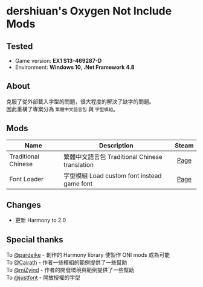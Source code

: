 # dershiuan's Oxygen Not Include Mods

## Tested
* Game version: **EX1 S13-469287-D**
* Environment: **Windows 10, .Net Framework 4.8**


## About
克服了從外部載入字型的問題，很大程度的解決了缺字的問題。   
因此重構了專案分為 `繁體中文語言包` 與 `字型模組`。


## Mods
| Name | Description | Steam |
| --- | --- | :---: |
| Traditional Chinese | 繁體中文語言包 Traditional Chinese translation | [Page](https://steamcommunity.com/sharedfiles/filedetails/?id=929305589) |
| Font Loader | 字型模組 Load custom font instead game font | [Page](https://steamcommunity.com/sharedfiles/filedetails/?id=2119648603) |


## Changes
* 更新 Harmony to 2.0


## Special thanks
To [@pardeike](https://github.com/pardeike/Harmony) - 創作的 Harmony library 使製作 ONI mods 成為可能   
To [@Cairath](https://github.com/Cairath/ONI-Mods) - 作者一些模組的範例提供了一些幫助   
To [@miZyind](https://github.com/miZyind/ONI-Mods/tree/master/TraditionalChinese) - 作者的開發環境與範例提供了一些幫助   
To [@justfont](https://github.com/justfont/open-huninn-font) - 開放授權的字型